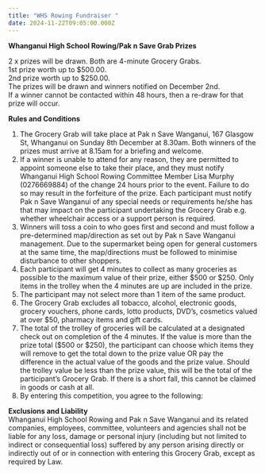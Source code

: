 ```yaml
---
title: "WHS Rowing Fundraiser "
date: 2024-11-22T09:05:00.000Z
---
```

**Whanganui High School Rowing/Pak n Save Grab Prizes**
 

2 x prizes will be drawn. Both are 4-minute Grocery Grabs.  
1st prize worth up to $500.00.  
2nd prize worth up to $250.00.  
The prizes will be drawn and winners notified on December 2nd.  
If a winner cannot be contacted within 48 hours, then a re-draw for that prize will occur. 


**Rules and Conditions** 
1. The Grocery Grab will take place at Pak n Save Wanganui, 167 Glasgow St, Whanganui on Sunday 8th December at 8.30am. Both winners of the prizes must arrive at 8.15am for a briefing and welcome. 
2. If a winner is unable to attend for any reason, they are permitted to appoint someone else to take their place, and they must notify Whanganui High School Rowing Committee Member Lisa Murphy (0276669884) of the change 24 hours prior to the event. Failure to do so may result in the forfeiture of the prize. Each participant must notify Pak n Save Wanganui of any special needs or requirements he/she has that may impact on the participant undertaking the Grocery Grab e.g. whether wheelchair access or a support person is required. 
3. Winners will toss a coin to who goes first and second and must follow a pre-determined map/direction as set out by Pak n Save Wanganui management. Due to the supermarket being open for general customers at the same time, the map/directions must be followed to minimise disturbance to other shoppers. 
4. Each participant will get 4 minutes to collect as many groceries as possible to the maximum value of their prize, either $500 or $250. Only items in the trolley when the 4 minutes are up are included in the prize. 
5. The participant may not select more than 1 item of the same product. 
6. The Grocery Grab excludes all tobacco, alcohol, electronic goods, grocery vouchers, phone cards, lotto products, DVD’s, cosmetics valued at over $50, pharmacy items and gift cards. 
7. The total of the trolley of groceries will be calculated at a designated check out on completion of the 4 minutes. If the value is more than the prize total ($500 or $250), the participant can choose which items they will remove to get the total down to the prize value OR pay the difference in the actual value of the goods and the prize value. Should the trolley value be less than the prize value, this will be the total of the participant’s Grocery Grab. If there is a short fall, this cannot be claimed in goods or cash at all. 
8. By entering this competition, you agree to the following: 


**Exclusions and Liability**  
Whanganui High School Rowing and Pak n Save Wanganui and its related companies, employees, committee, volunteers and agencies shall not be liable for any loss, damage or personal injury (including but not limited to indirect or consequential loss) suffered by any person arising directly or indirectly out of or in connection with entering this Grocery Grab, except as required by Law.
